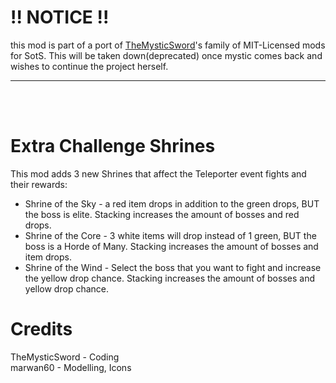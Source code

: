 # !! NOTICE !!
this mod is part of a port of [TheMysticSword](https://themysticsword.neocities.org/)'s family of MIT-Licensed mods for SotS. This will be taken down(deprecated) once mystic comes back and wishes to continue the project herself.

---
<br><br>

# Extra Challenge Shrines
This mod adds 3 new Shrines that affect the Teleporter event fights and their rewards:
* Shrine of the Sky - a red item drops in addition to the green drops, BUT the boss is elite. Stacking increases the amount of bosses and red drops.
* Shrine of the Core - 3 white items will drop instead of 1 green, BUT the boss is a Horde of Many. Stacking increases the amount of bosses and item drops.
* Shrine of the Wind - Select the boss that you want to fight and increase the yellow drop chance. Stacking increases the amount of bosses and yellow drop chance.

# Credits
TheMysticSword - Coding  
marwan60 - Modelling, Icons
